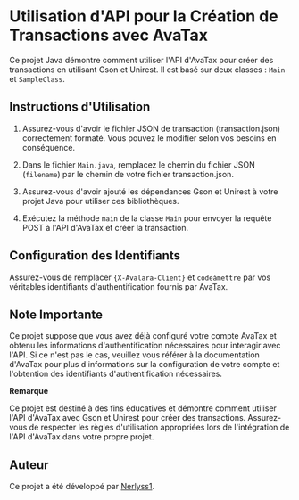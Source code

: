 # Utilisation d'API pour la Création de Transactions avec AvaTax

Ce projet Java démontre comment utiliser l'API d'AvaTax pour créer des transactions en utilisant Gson et Unirest. Il est basé sur deux classes : `Main` et `SampleClass`.

## Instructions d'Utilisation

1. Assurez-vous d'avoir le fichier JSON de transaction (transaction.json) correctement formaté. Vous pouvez le modifier selon vos besoins en conséquence.

2. Dans le fichier `Main.java`, remplacez le chemin du fichier JSON (`filename`) par le chemin de votre fichier transaction.json.

3. Assurez-vous d'avoir ajouté les dépendances Gson et Unirest à votre projet Java pour utiliser ces bibliothèques.

4. Exécutez la méthode `main` de la classe `Main` pour envoyer la requête POST à l'API d'AvaTax et créer la transaction.

## Configuration des Identifiants

Assurez-vous de remplacer `{X-Avalara-Client}` et `codeàmettre` par vos véritables identifiants d'authentification fournis par AvaTax.

## Note Importante

Ce projet suppose que vous avez déjà configuré votre compte AvaTax et obtenu les informations d'authentification nécessaires pour interagir avec l'API. Si ce n'est pas le cas, veuillez vous référer à la documentation d'AvaTax pour plus d'informations sur la configuration de votre compte et l'obtention des identifiants d'authentification nécessaires.

**Remarque**

Ce projet est destiné à des fins éducatives et démontre comment utiliser l'API d'AvaTax avec Gson et Unirest pour créer des transactions. Assurez-vous de respecter les règles d'utilisation appropriées lors de l'intégration de l'API d'AvaTax dans votre propre projet.

## Auteur

Ce projet a été développé par [Nerlyss1](https://github.com/Nerlyss1).
